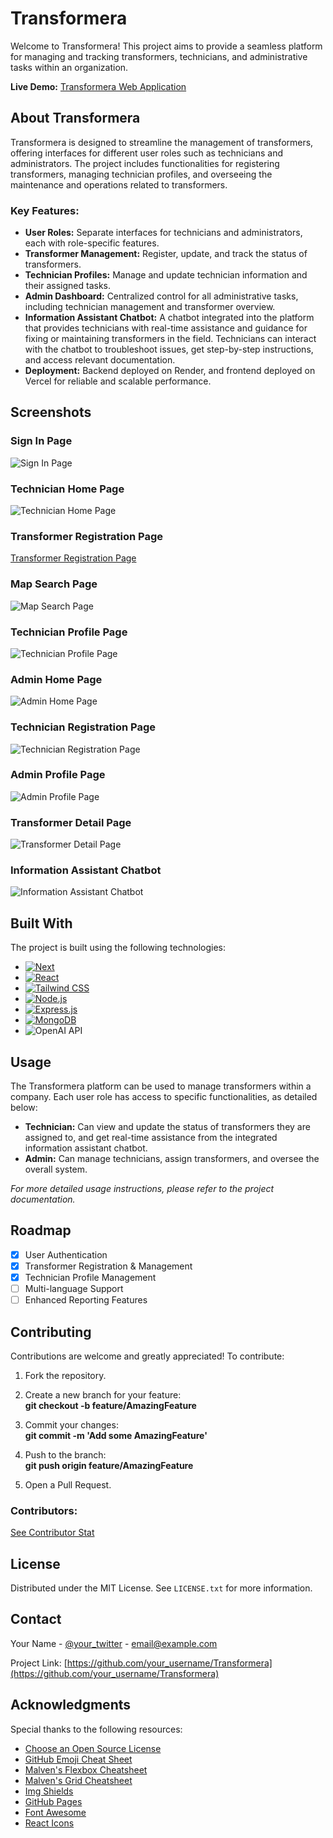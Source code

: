 # Transformera

Welcome to Transformera! This project aims to provide a seamless platform for managing and tracking transformers, technicians, and administrative tasks within an organization.

**Live Demo:** [Transformera Web Application](https://transfomera-m6wf.vercel.app/)

## About Transformera

Transformera is designed to streamline the management of transformers, offering interfaces for different user roles such as technicians and administrators. The project includes functionalities for registering transformers, managing technician profiles, and overseeing the maintenance and operations related to transformers.

### Key Features:
- **User Roles:** Separate interfaces for technicians and administrators, each with role-specific features.
- **Transformer Management:** Register, update, and track the status of transformers.
- **Technician Profiles:** Manage and update technician information and their assigned tasks.
- **Admin Dashboard:** Centralized control for all administrative tasks, including technician management and transformer overview.
- **Information Assistant Chatbot:** A chatbot integrated into the platform that provides technicians with real-time assistance and guidance for fixing or maintaining transformers in the field. Technicians can interact with the chatbot to troubleshoot issues, get step-by-step instructions, and access relevant documentation.
- **Deployment:** Backend deployed on Render, and frontend deployed on Vercel for reliable and scalable performance.

## Screenshots

### Sign In Page
![Sign In Page](https://github.com/eyosiasbitsu/Transfomera/blob/main/images/signup.png?raw=true)

### Technician Home Page
![Technician Home Page](https://github.com/eyosiasbitsu/Transfomera/blob/main/images/technician_home.png?raw=true)

### Transformer Registration Page
[Transformer Registration Page](https://github.com/eyosiasbitsu/Transfomera/blob/main/images/register_transformer.png?raw=true)

### Map Search Page
![Map Search Page](https://github.com/eyosiasbitsu/Transfomera/blob/main/images/map_feature.png?raw=true)

### Technician Profile Page
![Technician Profile Page](https://github.com/eyosiasbitsu/Transfomera/blob/main/images/technician_profile.png?raw=true)

### Admin Home Page
![Admin Home Page](https://github.com/eyosiasbitsu/Transfomera/blob/main/images/admin_home.png?raw=true)

### Technician Registration Page
![Technician Registration Page](https://github.com/eyosiasbitsu/Transfomera/blob/main/images/register_technician.png?raw=true)

### Admin Profile Page
![Admin Profile Page](https://github.com/eyosiasbitsu/Transfomera/blob/main/images/admin_profile.png?raw=true)

### Transformer Detail Page
![Transformer Detail Page](https://github.com/eyosiasbitsu/Transfomera/blob/main/images/transformer_detail.png?raw=true)

### Information Assistant Chatbot
![Information Assistant Chatbot](https://github.com/eyosiasbitsu/Transfomera/blob/main/images/chatbot.png?raw=true)

## Built With

The project is built using the following technologies:

* [![Next][Next.js]][Next-url]
* [![React][React.js]][React-url]
* [![Tailwind CSS][TailwindCSS]][TailwindCSS-url]
* [![Node.js][Node.js]][Node-url]
* [![Express.js][Express.js]][Express-url]
* [![MongoDB][MongoDB]][MongoDB-url]
* ![OpenAI API](https://img.shields.io/badge/OpenAI-412991?style=for-the-badge&logo=openai&logoColor=white)
## Usage

The Transformera platform can be used to manage transformers within a company. Each user role has access to specific functionalities, as detailed below:

- **Technician:** Can view and update the status of transformers they are assigned to, and get real-time assistance from the integrated information assistant chatbot.
- **Admin:** Can manage technicians, assign transformers, and oversee the overall system.

_For more detailed usage instructions, please refer to the project documentation._

## Roadmap

- [x] User Authentication
- [x] Transformer Registration & Management
- [x] Technician Profile Management
- [ ] Multi-language Support
- [ ] Enhanced Reporting Features

## Contributing

Contributions are welcome and greatly appreciated! To contribute:

1. Fork the repository.
2. Create a new branch for your feature:  
   **git checkout -b feature/AmazingFeature**

3. Commit your changes:  
   **git commit -m 'Add some AmazingFeature'**

4. Push to the branch:  
   **git push origin feature/AmazingFeature**

5. Open a Pull Request.

### Contributors:

<a href="https://github.com/eyosiasbitsu/Transfomera/graphs/contributors">
  See Contributor Stat
</a>

## License

Distributed under the MIT License. See `LICENSE.txt` for more information.

## Contact

Your Name - [@your_twitter](https://twitter.com/your_username) - email@example.com

Project Link: [https://github.com/your_username/Transformera](https://github.com/your_username/Transformera)

## Acknowledgments

Special thanks to the following resources:

- [Choose an Open Source License](https://choosealicense.com)
- [GitHub Emoji Cheat Sheet](https://www.webpagefx.com/tools/emoji-cheat-sheet)
- [Malven's Flexbox Cheatsheet](https://flexbox.malven.co/)
- [Malven's Grid Cheatsheet](https://grid.malven.co/)
- [Img Shields](https://shields.io)
- [GitHub Pages](https://pages.github.com)
- [Font Awesome](https://fontawesome.com)
- [React Icons](https://react-icons.github.io/react-icons/search)

<!-- MARKDOWN LINKS & IMAGES -->
[contributors-shield]: https://img.shields.io/github/contributors/othneildrew/Best-README-Template.svg?style=for-the-badge
[contributors-url]: https://github.com/eyosiasbitsu/Transfomera/graphs/contributors
[forks-shield]: https://img.shields.io/github/forks/othneildrew/Best-README-Template.svg?style=for-the-badge
[forks-url]: https://github.com/othneildrew/Best-README-Template/network/members
[stars-shield]: https://img.shields.io/github/stars/othneildrew/Best-README-Template.svg?style=for-the-badge
[stars-url]: https://github.com/othneildrew/Best-README-Template/stargazers
[issues-shield]: https://img.shields.io/github/issues/othneildrew/Best-README-Template.svg?style=for-the-badge
[issues-url]: https://github.com/othneildrew/Best-README-Template/issues
[license-shield]: https://img.shields.io/github/license/othneildrew/Best-README-Template.svg?style=for-the-badge
[license-url]: https://github.com/othneildrew/Best-README-Template/blob/master/LICENSE.txt
[linkedin-shield]: https://img.shields.io/badge/-LinkedIn-black.svg?style=for-the-badge&logo=linkedin&colorB=555
[linkedin-url]: https://linkedin.com/in/othneildrew
[product-screenshot]: images/screenshot.png
[signin-screenshot]: https://drive.google.com/drive/folders/1G2O06BLHopgGyCbmi75JvqoKqkl1VGZA?usp=sharing
[technician-home-screenshot]: https://drive.google.com/file/d/1s05sR5lmzQ05z7sQy-Vu3lZQsFL-5UyP/view?usp=drive_link
[transformer-registration-screenshot]: https://drive.google.com/file/d/1TIJRsYhWfCjBjLCoDyZnI1joGvPegSDm/view?usp=drive_link
[map-search-screenshot]: https://drive.google.com/file/d/1ju5TY14np5gwfnU7x5fxmlU3l6x9QR7o/view?usp=drive_link
[technician-profile-screenshot]: https://drive.google.com/file/d/10kEVLK5NCWDKJ05MiqppoGftNuObMzn7/view?usp=drive_link
[admin-home-screenshot]: https://drive.google.com/file/d/1bRtqPDT9_BEd1HKKtzwzAnpkhgV53LS-/view?usp=drive_link
[technician-registration-screenshot]: https://drive.google.com/file/d/1NYodox91II-rdC5F5HkJg7f8VEmbF2Z9/view?usp=drive_link
[admin-profile-screenshot]: https://drive.google.com/file/d/1jvy58Nh3ekjPunL86MCxeKwcZhyXhlOy/view?usp=drive_link
[transformer-detail-screenshot]: https://drive.google.com/file/d/1GKJNHMkIPnJkWowFQYmGY2DHO3vLZBVT/view?usp=drive_link
[chatbot-screenshot]: https://drive.google.com/file/d/1TRPpRUKXsjUbztxhNS2RiVj7IesN-pyb/view?usp=drive_link
[Next.js]: https://img.shields.io/badge/next.js-000000?style=for-the-badge&logo=nextdotjs&logoColor=white
[Next-url]: https://nextjs.org/
[React.js]: https://img.shields.io/badge/React-20232A?style=for-the-badge&logo=react&logoColor=61DAFB
[React-url]: https://reactjs.org/
[TailwindCSS]: https://img.shields.io/badge/TailwindCSS-38B2AC?style=for-the-badge&logo=tailwindcss&logoColor=white
[TailwindCSS-url]: https://tailwindcss.com/
[Node.js]: https://img.shields.io/badge/Node.js-43853D?style=for-the-badge&logo=node-dot-js&logoColor=white
[Node-url]: https://nodejs.org/
[Express.js]: https://img.shields.io/badge/Express.js-404D59?style=for-the-badge
[Express-url]: https://expressjs.com/
[MongoDB]: https://img.shields.io/badge/MongoDB-4EA94B?style=for-the-badge&logo=mongodb&logoColor=white
[MongoDB-url]: https://mongodb.com/
